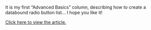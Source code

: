 It is my first &#8220;Advanced Basics&#8221; column, describing how to create a databound radio button list&#8230; I hope you like it!

<a href="http://msdn.microsoft.com/msdnmag/issues/04/07/AdvancedBasics/default.aspx" target="_blank" class="broken_link">Click here to view the article.</a>